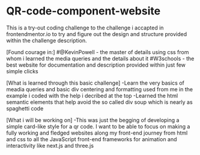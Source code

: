 # QR-code-component-website
This is a try-out coding challenge to the challenge i accapted in frontendmentor.io to try and figure out the design and structure provided within the challenge description.

[Found courage in:]
#@KevinPowell - the master of details using css from whom i learned the media queries and the details about it
#W3schools - the best website for documentation and description provided within just few simple clicks

[What is learned through this basic challenge]
-Learn the very basics of meadia queries and basic div centering and formatting used from me in the example i coded with the help i decribed at the top
-Learned the html semantic elements that help avoid the so called div soup which is nearly as spaghetti code

[What i will be working on]
-This was just the begging of developing a simple card-like style for a qr code. I want to be able to focus on making a fully working and fledged websites along my front-end journey from html and css to all the JavaScript front-end frameworks for animation and interactivity like next.js and three.js
